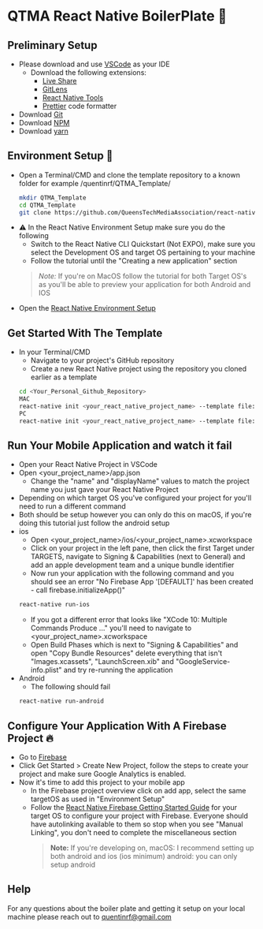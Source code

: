 # QTMA React Native BoilerPlate :volcano:

## Preliminary Setup

- Please download and use [VSCode](https://code.visualstudio.com/) as your IDE
  - Download the following extensions:
    - [Live Share](https://marketplace.visualstudio.com/items?itemName=MS-vsliveshare.vsliveshare-pack)
    - [GitLens](https://marketplace.visualstudio.com/items?itemName=eamodio.gitlens)
    - [React Native Tools](https://marketplace.visualstudio.com/items?itemName=msjsdiag.vscode-react-native)
    - [Prettier](https://marketplace.visualstudio.com/items?itemName=esbenp.prettier-vscode) code formatter
- Download [Git](https://git-scm.com/)
- Download [NPM](https://www.npmjs.com/get-npm)
- Download [yarn](https://classic.yarnpkg.com/en/docs/install/#windows-stable)

## Environment Setup :evergreen_tree:
- Open a Terminal/CMD and clone the template repository to a known folder for example /quentinrf/QTMA_Template/
  ```sh
  mkdir QTMA_Template
  cd QTMA_Template
  git clone https://github.com/QueensTechMediaAssociation/react-native-template-qtma
  ```
- :warning: In the React Native Environment Setup make sure you do the following
  - Switch to the React Native CLI Quickstart (Not EXPO), make sure you select the Development OS and target OS pertaining to your machine
  - Follow the tutorial until the "Creating a new application" section
  > _Note:_ If you're on MacOS follow the tutorial for both Target OS's as you'll be able to preview your application for both Android and IOS
- Open the [React Native Environment Setup](https://reactnative.dev/docs/environment-setup)

## Get Started With The Template
- In your Terminal/CMD
  - Navigate to your project's GitHub repository
  - Create a new React Native project using the repository you cloned earlier as a template
  ```sh
  cd <Your_Personal_Github_Repository>
  MAC
  react-native init <your_react_native_project_name> --template file:///Users/quentinrf/QTMA_Template/react-native-template-qtma
  PC
  react-native init <your_react_native_project_name> --template file://C:/Users/quentinrf/QTMA_Template/react-native-template-qtma
  ```

## Run Your Mobile Application and watch it fail
- Open your React Native Project in VSCode
- Open <your_project_name>/app.json
  - Change the "name" and "displayName" values to match the project name you just gave your React Native Project
- Depending on which target OS you've configured your project for you'll need to run a different command
- Both should be setup however you can only do this on macOS, if you're doing this tutorial just follow the android setup
- ios
  - Open <your_project_name>/ios/<your_project_name>.xcworkspace
  - Click on your project in the left pane, then click the first Target under TARGETS, navigate to Signing & Capabilities (next to General) and add an apple development team and a unique bundle identifier
  - Now run your application with the following command and you should see an error "No Firebase App '[DEFAULT]' has been created - call firebase.initializeApp()"
  ```sh
  react-native run-ios
  ```
  - If you got a different error that looks like "XCode 10: Multiple Commands Produce ..." you'll need to navigate to <your_project_name>.xcworkspace
  - Open Build Phases which is next to "Signing & Capabilities" and open "Copy Bundle Resources" delete everything that isn't "Images.xcassets", "LaunchScreen.xib" and "GoogleService-info.plist" and try re-running the application
- Android
  - The following should fail
  ```sh
  react-native run-android
  ```

## Configure Your Application With A Firebase Project :fire:

- Go to [Firebase](https://firebase.google.com/)
- Click Get Started > Create New Project, follow the steps to create your project and make sure Google Analytics is enabled.
- Now it's time to add this project to your mobile app
  - In the Firebase project overview click on add app, select the same targetOS as used in "Environment Setup"
  - Follow the [React Native Firebase Getting Started Guide](https://rnfirebase.io/) for your target OS to configure your project with Firebase. Everyone should have autolinking available to them so stop when you see "Manual Linking", you don't need to complete the miscellaneous section
    > **Note:** If you're developing on, macOS: I recommend setting up both android and ios (ios minimum) android: you can only setup android


## Help

For any questions about the boiler plate and getting it setup on your local machine please reach out to quentinrf@gmail.com
